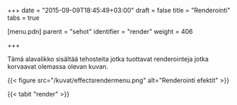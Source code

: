 +++
date = "2015-09-09T18:45:49+03:00"
draft = false
title = "Renderointi"
tabs = true

[menu.pdn]
    parent = "sehot"
    identifier = "render"
    weight = 406

+++

Tämä alavalikko sisältää tehosteita jotka tuottavat renderointeja jotka korvaavat olemassa olevan kuvan.

{{< figure src="/kuvat/effectsrendermenu.png" alt="Renderointi efektit" >}}

{{< tabit "render" >}}

